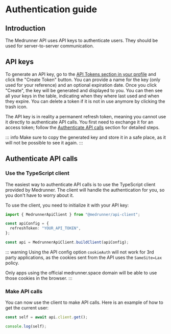 # Authentication guide

## Introduction

The Medrunner API uses API keys to authenticate users. They should be used for server-to-server communication.

## API keys

To generate an API key, go to the [API Tokens section in your profile](https://portal.medrunner.space/profile) and click the "Create Token" button. You can provide a name for the key (only used for your reference) and an optional expiration date. Once you click "Create", the key will be generated and displayed to you. You can then see all your keys in the table, indicating when they where last used and when they expire. You can delete a token if it is not in use anymore by clicking the trash icon.

The API key is in reality a permanent refresh token, meaning you cannot use it directly to authenticate API calls. You first need to exchange it for an access token; follow the [Authenticate API calls](/guides/authentication#authenticate-api-calls) section for detailed steps.

::: info
Make sure to copy the generated key and store it in a safe place, as it will not be possible to see it again.
:::

## Authenticate API calls

### Use the TypeScript client

The easiest way to authenticate API calls is to use the TypeScript client provided by Medrunner. The client will handle the authentication for you, so you don't have to worry about it.

To use the client, you need to initialize it with your API key:

```ts
import { MedrunnerApiClient } from "@medrunner/api-client";

const apiConfig = {
  refreshToken: "YOUR_API_TOKEN",
};

const api = MedrunnerApiClient.buildClient(apiConfig);
```

::: warning
Using the API config option `cookieAuth` will not work for 3rd party applications, as the cookies sent from the API uses the `SameSite=Lax` policy.

Only apps using the official medrunner.space domain will be able to use those cookies in the browser.
:::

### Make API calls

You can now use the client to make API calls. Here is an example of how to get the current user:

```ts
const self = await api.client.get();

console.log(self);
```
